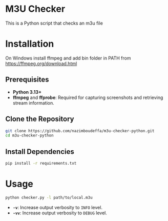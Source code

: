 # M3U Checker

This is a Python script that checks an m3u file

# Installation

On Windows install ffmpeg and add bin folder in PATH from https://ffmpeg.org/download.html


## Prerequisites

- **Python 3.13+**
- **ffmpeg** and **ffprobe**: Required for capturing screenshots and retrieving stream information.

## Clone the Repository

```bash
git clone https://github.com/nazimboudeffa/m3u-checker-python.git
cd m3u-checker-python
```

## Install Dependencies

```bash
pip install -r requirements.txt
```

# Usage

```bash
python checker.py -l path/to/local.m3u
```

- **`-v`**: Increase output verbosity to `INFO` level.
- **`-vv`**: Increase output verbosity to `DEBUG` level.


